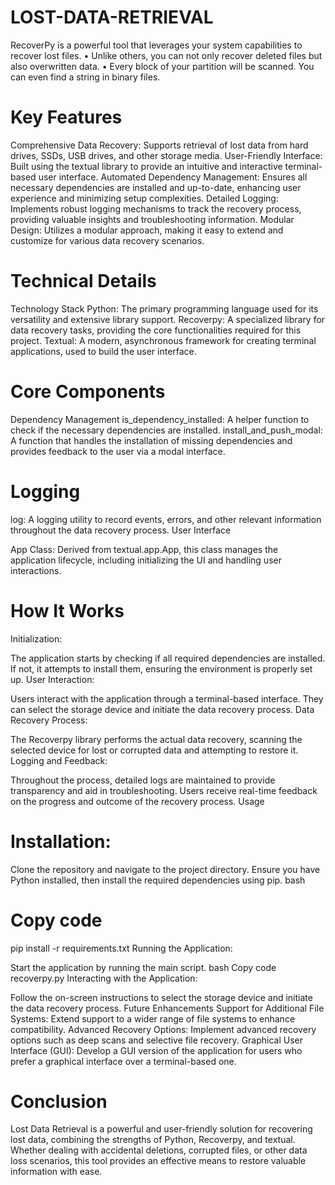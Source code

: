 # LOST-DATA-RETRIEVAL
RecoverPy is a powerful tool that leverages your system capabilities to recover lost files.  • Unlike others, you can not only recover deleted files but also overwritten data.  • Every block of your partition will be scanned. You can even find a string in binary files. 
# Key Features
Comprehensive Data Recovery: Supports retrieval of lost data from hard drives, SSDs, USB drives, and other storage media.
User-Friendly Interface: Built using the textual library to provide an intuitive and interactive terminal-based user interface.
Automated Dependency Management: Ensures all necessary dependencies are installed and up-to-date, enhancing user experience and minimizing setup complexities.
Detailed Logging: Implements robust logging mechanisms to track the recovery process, providing valuable insights and troubleshooting information.
Modular Design: Utilizes a modular approach, making it easy to extend and customize for various data recovery scenarios.

# Technical Details
Technology Stack
Python: The primary programming language used for its versatility and extensive library support.
Recoverpy: A specialized library for data recovery tasks, providing the core functionalities required for this project.
Textual: A modern, asynchronous framework for creating terminal applications, used to build the user interface.

# Core Components
Dependency Management
is_dependency_installed: A helper function to check if the necessary dependencies are installed.
install_and_push_modal: A function that handles the installation of missing dependencies and provides feedback to the user via a modal interface.

# Logging
log: A logging utility to record events, errors, and other relevant information throughout the data recovery process.
User Interface

App Class: Derived from textual.app.App, this class manages the application lifecycle, including initializing the UI and handling user interactions.

# How It Works
Initialization:

The application starts by checking if all required dependencies are installed. If not, it attempts to install them, ensuring the environment is properly set up.
User Interaction:

Users interact with the application through a terminal-based interface. They can select the storage device and initiate the data recovery process.
Data Recovery Process:

The Recoverpy library performs the actual data recovery, scanning the selected device for lost or corrupted data and attempting to restore it.
Logging and Feedback:

Throughout the process, detailed logs are maintained to provide transparency and aid in troubleshooting. Users receive real-time feedback on the progress and outcome of the recovery process.
Usage
# Installation:

Clone the repository and navigate to the project directory.
Ensure you have Python installed, then install the required dependencies using pip.
bash

# Copy code
pip install -r requirements.txt
Running the Application:

Start the application by running the main script.
bash
Copy code
recoverpy.py
Interacting with the Application:

Follow the on-screen instructions to select the storage device and initiate the data recovery process.
Future Enhancements
Support for Additional File Systems: Extend support to a wider range of file systems to enhance compatibility.
Advanced Recovery Options: Implement advanced recovery options such as deep scans and selective file recovery.
Graphical User Interface (GUI): Develop a GUI version of the application for users who prefer a graphical interface over a terminal-based one.

# Conclusion
Lost Data Retrieval is a powerful and user-friendly solution for recovering lost data, combining the strengths of Python, Recoverpy, and textual. Whether dealing with accidental deletions, corrupted files, or other data loss scenarios, this tool provides an effective means to restore valuable information with ease.
